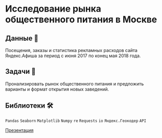 # Исследование рынка общественного питания в Москве

## Данные 📁

Посещения, заказы и статистика рекламных расходов сайта Яндекс.Афиша за период с июня 2017 по конец мая 2018 года.

## Задачи 📝

Пронализировать рынок общественного питания и предложить варианты и формат открытия новых заведений.

## Библиотеки 🛠️

`Pandas` `Seaborn` `Matplotlib` `Numpy` `re` `Requests` `io` `Яндекс.Геокодер` `API`

[Презентация](https://disk.yandex.ru/i/bqpTxvwaq8_kug)
